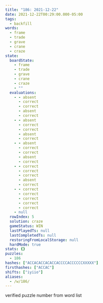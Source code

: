 ```yaml
---
title: "186: 2021-12-22"
date: 2021-12-22T00:29:00.000-05:00
tags:
  - backfill
words:
  - frame
  - trade
  - grave
  - crane
  - craze
state:
  boardState:
    - frame
    - trade
    - grave
    - crane
    - craze
    - ""
  evaluations:
    - - absent
      - correct
      - correct
      - absent
      - correct
    - - absent
      - correct
      - correct
      - absent
      - correct
    - - absent
      - correct
      - correct
      - absent
      - correct
    - - correct
      - correct
      - correct
      - absent
      - correct
    - - correct
      - correct
      - correct
      - correct
      - correct
    - null
  rowIndex: 5
  solution: craze
  gameStatus: WIN
  lastPlayedTs: null
  lastCompletedTs: null
  restoringFromLocalStorage: null
  hardMode: true
stats: {}
puzzles:
  - 186
hashes: ["ACCACACCACACCACCCCACCCCCCXXXXX"]
firsthashes: ["ACCAC"]
shifts: ["iyiio"]
aliases:
  - /w/186/
---
```


<!-- more -->
verified puzzle number from word list
